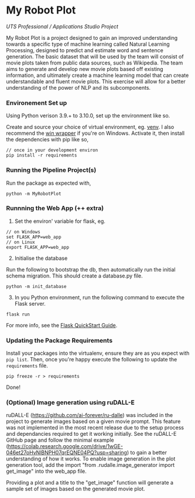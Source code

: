 # My Robot Plot

_UTS Professional / Applications Studio Project_

My Robot Plot is a project designed to gain an improved understanding towards a specific type of machine learning called Natural Learning Processing, designed to predict and estimate word and sentence generation. The basic dataset that will be used by the team will consist of movie plots taken from public data sources, such as Wikipedia. The team aims to generate and develop new movie plots based off existing information, and ultimately create a machine learning model that can create understandable and fluent movie plots. This exercise will allow for a better understanding of the power of NLP and its subcomponents. 

### Environement Set up
Using Python verison 3.9.+ to 3.10.0, set up the environment like so.

Create and source your choice of virtual environment, eg. [venv](https://virtualenv.pypa.io/en/latest/). I also recommend the [win wrapper](https://pypi.org/project/virtualenvwrapper-win/) if you're on Windows. Activate it, then install the dependencies with pip like so,

```
// once in your development environ
pip install -r requirements
```

### Running the Pipeline Project(s)

Run the package as expected with,

```
python -m MyRobotPlot
```

### Runnning the Web App (++ extra)

1. Set the environ' variable for flask, eg.

```
// on Windows
set FLASK_APP=web_app
// on Linux
export FLASK_APP=web_app
```

2. Initialise the database

Run the following to bootstrap the db, then automatically run the initial schema migration. This should create a database.py file.

```
python -m init_database
```

3. In you Python environment, run the following command to execute the Flask server.

```
flask run
```

For more info, see the [Flask QuickStart Guide](https://flask.palletsprojects.com/en/1.1.x/quickstart/).

### Updating the Package Requirements

Install your packages into the virtualenv, ensure they are as you expect with `pip list`. Then, once you're happy execute the following to update the `requirements` file.

```
pip freeze -r > requirements
```

Done!

### (Optional) Image generation using ruDALL-E
ruDALL-E (https://github.com/ai-forever/ru-dalle) was included in the project to generate images based on a given movie prompt. This feature was not implemented in the most recent release due to the setup process and dependancies required to get it working initially. See the ruDALL-E GitHub page and follow the minimal example (https://colab.research.google.com/drive/1wGE-046et27oHvNlBNPH07qrEQNE04PQ?usp=sharing) to gain a better understanding of how it works. To enable image generation in the plot generation tool, add the import "from .rudalle.image_generator import get_image" into the web_app file. 

Providing a plot and a title to the "get_image" function will generate a sample set of images based on the generated movie plot.
